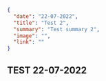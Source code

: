 ```json
{
  "date": "22-07-2022",
  "title": "Test 2",
  "summary": "Test summary 2",
  "image": "",
  "link": ""
}
```

## TEST 22-07-2022